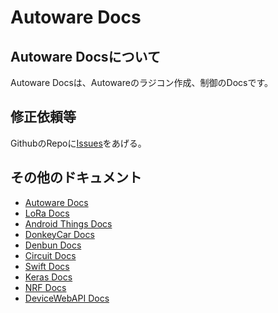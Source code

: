 # Autoware Docs

## Autoware Docsについて

Autoware Docsは、Autowareのラジコン作成、制御のDocsです。

## 修正依頼等

GithubのRepoに[Issues](https://github.com/FaBoPlatform/AutowareDocs/issues)をあげる。

## その他のドキュメント

- [Autoware Docs](https://faboplatform.github.io/AutowareDocs/)
- [LoRa Docs](https://faboplatform.github.io/LoRaDocs/)
- [Android Things Docs](https://faboplatform.github.io/AndroidThingsDocs/)
- [DonkeyCar Docs](https://faboplatform.github.io/DonkeyDocs/)
- [Denbun Docs](https://faboplatform.github.io/DenbunDocs/)
- [Circuit Docs](https://faboplatform.github.io/CircuitDocs/)
- [Swift Docs](https://faboplatform.github.io/SwiftDocs/)
- [Keras Docs](https://faboplatform.github.io/KerasDocs/)
- [NRF Docs](https://faboplatform.github.io/NRFDocs/)
- [DeviceWebAPI Docs](https://faboplatform.github.io/DeviceWevAPIDocs/)